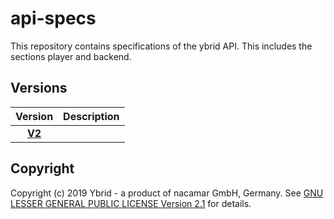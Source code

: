 # api-specs
This repository contains specifications of the ybrid API. This includes the sections player and backend.

## Versions

Version | Description
:-----: | :----------
[**V2**](./V2/) |

## Copyright
Copyright (c) 2019 Ybrid - a product of nacamar GmbH, Germany. See [GNU LESSER GENERAL PUBLIC LICENSE Version 2.1](LICENSE) for details.
